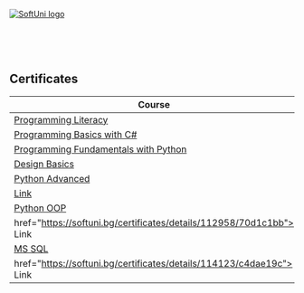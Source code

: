 <a href="https://softuni.bg/trainings/courses" rel="Courses">  ![SoftUni logo][logo] <a/>

[logo]: http://innovationstarterbox.bg/wp-content/uploads/2016/05/Softuni_logo_trasparent.png "Logo Title Text 2"

<br/>
<br/>
<br/>

<h2> Certificates </h2>

|**Course**|**Link**| 
|---|---|
|<a href="https://softuni.bg/trainings/2996/computer-literacy-may-2020" > Programming Literacy </a>   | <a href="https://softuni.bg/certificates/details/83142/cb9709ad"> Link</a> |  
|<a href="https://softuni.bg/trainings/2961/programming-basics-with-c-sharp-may-2020" > Programming Basics with C# </a>   | <a href="https://softuni.bg/certificates/details/82639/8dd5a32f"> Link</a> |  
|<a href="https://softuni.bg/trainings/2603/python-fundamentals-january-2020" > Programming Fundamentals with Python </a>   | <a href="https://softuni.bg/certificates/details/93853/10503cf1"> Link</a> |  
|<a href="https://creative.softuni.bg/trainings/1199/design-basics-november-2020" > Design Basics </a>   | <a href="https://creative.softuni.bg/certificates/details/9728/361bc933"> Link</a> |  
|<a href="https://softuni.bg/trainings/3349/python-advanced-may-2021" > Python Advanced </a>   
  |  <a href="https://softuni.bg/certificates/details/112376/7569a048"> Link</a> |   
|<a href="https://softuni.bg/trainings/3350/python-oop-june-2021" > Python OOP </a> | <a    
  href="https://softuni.bg/certificates/details/112958/70d1c1bb"> Link</a> |  
|<a href="https://softuni.bg/trainings/3531/ms-sql-september-2021" > MS SQL </a>   | <a
  href="https://softuni.bg/certificates/details/114123/c4dae19c"> Link</a> |
